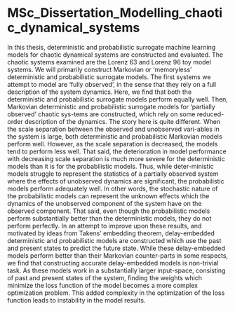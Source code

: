 # MSc_Dissertation_Modelling_chaotic_dynamical_systems
In this thesis, deterministic and probabilistic surrogate machine learning models for chaotic dynamical systems are constructed and evaluated. The chaotic systems examined are the Lorenz 63 and Lorenz 96 toy model systems. We will primarily construct Markovian or ‘memoryless’ deterministic and probabilistic surrogate models. The first systems we attempt to model are ‘fully observed’, in the sense that they rely on a full description of the system dynamics. Here, we find that both the deterministic and probabilistic surrogate models perform equally well. Then, Markovian deterministic and probabilistic surrogate models for ‘partially observed’ chaotic sys-tems are constructed, which rely on some reduced-order description of the dynamics. The story here is quite different. When the scale separation between the observed and unobserved vari-ables in the system is large, both deterministic and probabilistic Markovian models perform well. However, as the scale separation is decreased, the models tend to perform less well. That said, the deterioration in model performance with decreasing scale separation is much more severe for the deterministic models than it is for the probabilistic models. Thus, while deter-ministic models struggle to represent the statistics of a partially observed system where the effects of unobserved dynamics are significant, the probabilistic models perform adequately well. In other words, the stochastic nature of the probabilistic models can represent the unknown effects which the dynamics of the unobserved component of the system have on the observed component. That said, even though the probabilistic models perform substantially better than the deterministic models, they do not perform perfectly. In an attempt to improve upon these results, and motivated by ideas from Takens’ embedding theorem, delay-embedded deterministic and probabilistic models are constructed which use the past and present states to predict the future state. While these delay-embedded models perform better than their Markovian counter-parts in some respects, we find that constructing accurate delay-embedded models is non-trivial task. As these models work in a substantially larger input-space, consisting of past and present states of the system, finding the weights which minimize the loss function of the model becomes a more complex optimization problem. This added complexity in the optimization of the loss function leads to instability in the model results.
